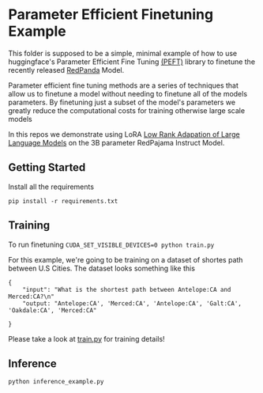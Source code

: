 # Parameter Efficient Finetuning Example

This folder is supposed to be a simple, minimal example of how to use huggingface's Parameter Efficient Fine Tuning [(PEFT)](https://github.com/huggingface/peft) library to finetune the recently released [RedPanda](https://www.together.xyz/blog/redpajama-models-v1) Model. 


Parameter efficient fine tuning methods are a series of techniques that allow us to finetune a model without needing to finetune all of the models parameters. By finetuning just a subset of the model's parameters we greatly reduce the computational costs for training otherwise large scale models

In this repos we demonstrate using LoRA [Low Rank Adapation of Large Language Models](https://arxiv.org/abs/2106.09685) on the 3B parameter RedPajama Instruct Model. 



## Getting Started
 
 Install all the requirements

 `pip install -r requirements.txt`


## Training
To run finetuning `CUDA_SET_VISIBLE_DEVICES=0 python train.py`


For this example, we're going to be training on a dataset of shortes path between U.S Cities.
The dataset looks something like this
```
{
    "input": "What is the shortest path between Antelope:CA and Merced:CA?\n"
    "output: "Antelope:CA', 'Merced:CA', 'Antelope:CA', 'Galt:CA', 'Oakdale:CA', 'Merced:CA"

}
```

Please take a look at [train.py]() for training details!


## Inference

`python inference_example.py`